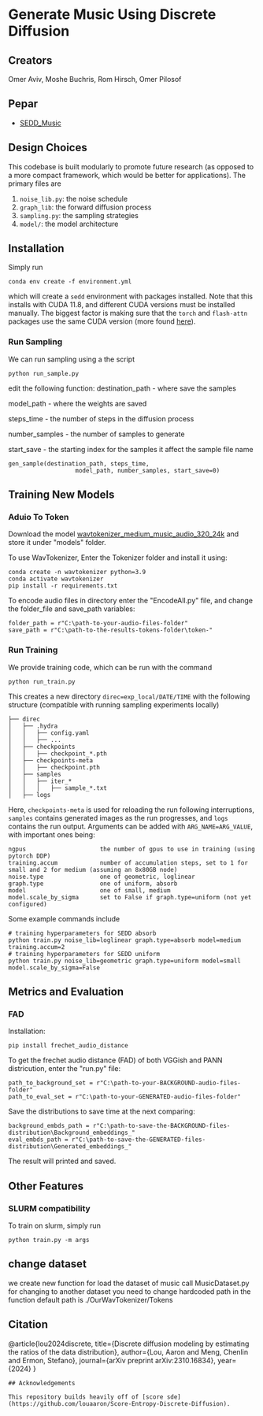 # Generate Music Using Discrete Diffusion

## Creators

Omer Aviv, Moshe Buchris, Rom Hirsch, Omer Pilosof

## Pepar
- [SEDD_Music](#-SEDD_Music.pdf)

## Design Choices

This codebase is built modularly to promote future research (as opposed to a more compact framework, which would be better for applications). The primary files are 

1. ```noise_lib.py```: the noise schedule
2. ```graph_lib```: the forward diffusion process
3. ```sampling.py```: the sampling strategies
4. ```model/```: the model architecture

## Installation

Simply run

```
conda env create -f environment.yml
```

which will create a ```sedd``` environment with packages installed. Note that this installs with CUDA 11.8, and different CUDA versions must be installed manually. The biggest factor is making sure that the ```torch``` and ```flash-attn``` packages use the same CUDA version (more found [here](https://github.com/Dao-AILab/flash-attention)).


### Run Sampling

We can run sampling using a the script 

```
python run_sample.py

```
edit the following function: 
destination_path - where save the samples 

model_path - where the weights are saved

steps_time - the number of steps in the diffusion process

number_samples - the number of samples to generate

start_save - the starting index for the samples it affect the sample file name

```
gen_sample(destination_path, steps_time,
                   model_path, number_samples, start_save=0)
```

## Training New Models
### Aduio To Token 
Download the model [wavtokenizer_medium_music_audio_320_24k](https://huggingface.co/novateur/WavTokenizer-medium-music-audio-75token/blob/main/wavtokenizer_medium_music_audio_320_24k.ckpt) and store it under "models" folder.

To use WavTokenizer, Enter the Tokenizer folder and install it using:

```
conda create -n wavtokenizer python=3.9
conda activate wavtokenizer
pip install -r requirements.txt
```

To encode audio files in directory enter the "EncodeAll.py" file, and change the folder_file and save_path variables:
```
folder_path = r"C:\path-to-your-audio-files-folder"
save_path = r"C:\path-to-the-results-tokens-folder\token-"
```

### Run Training

We provide training code, which can be run with the command

```
python run_train.py
```
This creates a new directory `direc=exp_local/DATE/TIME` with the following structure (compatible with running sampling experiments locally)
```
├── direc
│   ├── .hydra
│   │   ├── config.yaml
│   │   ├── ...
│   ├── checkpoints
│   │   ├── checkpoint_*.pth
│   ├── checkpoints-meta
│   │   ├── checkpoint.pth
│   ├── samples
│   │   ├── iter_*
│   │   │   ├── sample_*.txt
│   ├── logs
```
Here, `checkpoints-meta` is used for reloading the run following interruptions, `samples` contains generated images as the run progresses, and `logs` contains the run output. Arguments can be added with `ARG_NAME=ARG_VALUE`, with important ones being:
```
ngpus                     the number of gpus to use in training (using pytorch DDP)
training.accum            number of accumulation steps, set to 1 for small and 2 for medium (assuming an 8x80GB node)
noise.type                one of geometric, loglinear 
graph.type                one of uniform, absorb
model                     one of small, medium
model.scale_by_sigma      set to False if graph.type=uniform (not yet configured)
```
Some example commands include
```
# training hyperparameters for SEDD absorb
python train.py noise_lib=loglinear graph.type=absorb model=medium training.accum=2
# training hyperparameters for SEDD uniform
python train.py noise_lib=geometric graph.type=uniform model=small model.scale_by_sigma=False
```

## Metrics and Evaluation
### FAD
Installation:
```
pip install frechet_audio_distance
```

To get the frechet audio distance (FAD) of both VGGish and PANN districution, enter the "run.py" file:
```
path_to_background_set = r"C:\path-to-your-BACKGROUND-audio-files-folder"
path_to_eval_set = r"C:\path-to-your-GENERATED-audio-files-folder"
```
Save the distributions to save time at the next comparing:
```
background_embds_path = r"C:\path-to-save-the-BACKGROUND-files-distribution\Background_embeddings_"
eval_embds_path = r"C:\path-to-save-the-GENERATED-files-distribution\Generated_embeddings_"
```
The result will printed and saved.
## Other Features

### SLURM compatibility

To train on slurm, simply run 
```
python train.py -m args
```
## change dataset 

we create new function for load the dataset of music call MusicDataset.py 
for changing to another dataset you need to change hardcoded path in the function 
default path is ./OurWavTokenizer/Tokens



## Citation

@article{lou2024discrete,
  title={Discrete diffusion modeling by estimating the ratios of the data distribution},
  author={Lou, Aaron and Meng, Chenlin and Ermon, Stefano},
  journal={arXiv preprint arXiv:2310.16834},
  year={2024}
}
```
## Acknowledgements

This repository builds heavily off of [score sde](https://github.com/louaaron/Score-Entropy-Discrete-Diffusion).
